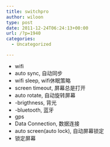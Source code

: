 ```yaml
---
title: switchpro
author: wiloon
type: post
date: 2011-12-24T06:24:13+00:00
url: /?p=1940
categories:
  - Uncategorized

---
```

  * wifi
  * auto sync, 自动同步
  * wifi sleep, wifi休眠策略
  * screen timeout, 屏幕总是打开
  * auto rotate, 自动旋转屏幕
  * -brigthness, 背光
  * -bluetooth, 蓝牙
  * gps
  * Data Connection, 数据连接
  * auto screen(auto lock), 自动屏幕锁定
  * 锁定屏幕